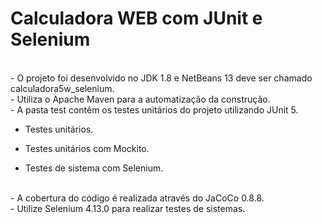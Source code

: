 # Calculadora WEB com JUnit e Selenium

<br>
- O projeto foi desenvolvido no JDK 1.8 e NetBeans 13 deve ser chamado calculadora5w_selenium.<br>
- Utiliza o Apache Maven para a automatização da construção.<br>
- A pasta test contêm os testes unitários do projeto utilizando JUnit 5.<br>

  - Testes unitários.  
  - Testes unitários com Mockito.
  
  - Testes de sistema com Selenium.
<br>
- A cobertura do código é realizada através do JaCoCo 0.8.8.<br>
- Utilize Selenium 4.13.0 para realizar testes de sistemas.
